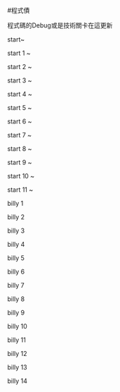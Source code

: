 #程式債

程式碼的Debug或是技術關卡在這更新

start~

start 1 ~

start 2 ~

start 3 ~

start 4 ~

start 5 ~

start 6 ~

start 7 ~

start 8 ~

start 9 ~

start 10 ~

start 11 ~

billy 1

billy 2

billy 3

billy 4

billy 5

billy 6

billy 7

billy 8

billy 9

billy 10

billy 11

billy 12

billy 13

billy 14